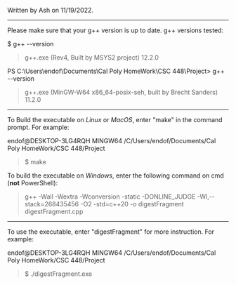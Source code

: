 Written by Ash on 11/19/2022. 

_______________________________________________________
Please make sure that your g++ version is up to date.
g++ versions tested:

$ g++ --version
> g++.exe (Rev4, Built by MSYS2 project) 12.2.0

PS C:\Users\endof\Documents\Cal Poly HomeWork\CSC 448\Project> g++ --version
> g++.exe (MinGW-W64 x86_64-posix-seh, built by Brecht Sanders) 11.2.0

_______________________________________________________
To Build the executable on *Linux* or *MacOS*, enter "make" in the command prompt. 
For example:

endof@DESKTOP-3LG4RQH MINGW64 /C/Users/endof/Documents/Cal Poly HomeWork/CSC 448/Project

> $ make

To build the executable on *Windows*, enter the following command on cmd (**not** PowerShell):

> g++ -Wall -Wextra -Wconversion -static -DONLINE_JUDGE -Wl,--stack=268435456 -O2 -std=c++20 -o digestFragment digestFragment.cpp


_______________________________________________________
To use the executable, enter "digestFragment" for more instruction. For example:

endof@DESKTOP-3LG4RQH MINGW64 /C/Users/endof/Documents/Cal Poly HomeWork/CSC 448/Project

> $ ./digestFragment.exe

